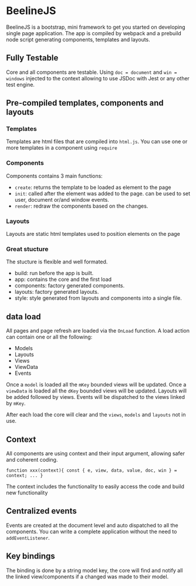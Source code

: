 # BeelineJS

BeelineJS is a bootstrap, mini framework to get you started on developing single page application.
The app is compiled by webpack and a prebuild node script generating components, templates and layouts.

## Fully Testable
Core and all components are testable.
Using `doc = document` and `win = windows` injected to the context allowing to use JSDoc with Jest or
any other test engine.

## Pre-compiled templates, components and layouts
### Templates
Templates are html files that are compiled into `html.js`.
You can use one or more templates in a component using `require`

### Components
Components contains 3 main functions:
- `create`: returns the template to be loaded as element to the page
- `init`: called after the element was added to the page. can be used to set user, document or/and window events.
- `render`: redraw the components based on the changes.


### Layouts
Layouts are static html templates used to position elements on the page

### Great stucture
The stucture is flexible and well formated.
- build: run before the app is built.
- app: contains the core and the first load
- components: factory generated components.
- layouts: factory generated layouts.
- style: style generated from layouts and components into a single file.

## data load
All pages and page refresh are loaded via the `OnLoad` function.
A load action can contain one or all the following:
- Models
- Layouts
- Views
- ViewData
- Events

Once a `model` is loaded all the `mKey` bounded views will be updated.
Once a `viewData` is loaded all the `dKey` bounded views will be updated.
Layouts will be added followed by views.
Events will be dispatched to the views linked by `mKey`.

After each load the core will clear and the `views`, `models` and `layouts` not in use.

## Context
All components are using context and their input  argument, allowing safer and coherent coding.

`function xxx(context){
   const { e, view, data, value, doc, win } = context;
   ...
}`

The context includes the functionality  to easily access the code and build new functionality

## Centralized events
Events are created at the document level and auto dispatched to all the components.
You can write a complete application without the need to `addEventListener`.

## Key bindings
The binding is done by a string model key, the core will find and notify all the linked view/components if a changed was made to their model.

